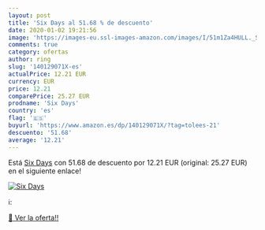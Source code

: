 ```yaml
---
layout: post
title: 'Six Days al 51.68 % de descuento'
date: 2020-01-02 19:21:56
image: 'https://images-eu.ssl-images-amazon.com/images/I/51m1Za4HULL._SL200_.jpg'
comments: true
category: ofertas
author: ring
slug: '140129071X-es'
actualPrice: 12.21 EUR
currency: EUR
price: 12.21
comparePrice: 25.27 EUR
prodname: 'Six Days'
country: 'es'
flag: '🇪🇸'
buyurl: 'https://www.amazon.es/dp/140129071X/?tag=tolees-21'
descuento: '51.68'
average: '12.21'
---
```


Está [Six Days](https://www.amazon.es/dp/140129071X/?tag=tolees-21) con 51.68 de descuento por 12.21 EUR (original: 25.27 EUR) en el siguiente enlace!

[![Six Days](https://images-eu.ssl-images-amazon.com/images/I/51m1Za4HULL._SL200_.jpg)](https://www.amazon.es/dp/140129071X/?tag=tolees-21)

ℹ️:


[🛒 Ver la oferta!!](https://www.amazon.es/dp/140129071X/?tag=tolees-21)
